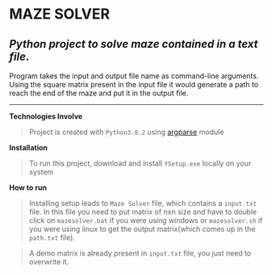 # MAZE SOLVER 

## _Python project to solve maze contained in a text file_.

Program takes the input and output file name as command-line arguments.
Using the square matrix present in the input file it would generate a path to reach the end of the maze and put it in the output file.
***

**Technologies Involve**
>Project is created with `Python3.8.2` using [argparse](https://docs.python.org/3/library/argparse.html) module


**Installation**
> To run this project, download and install `YSetup.exe` locally on your system 

**How to run**
>Installing setup leads to `Maze Solver` file, which contains a `input.txt` file. In this file you need to put matrix of nxn size and have to double click on `mazesolver.bat` if you were using windows or `mazesolver.sh` if you were using linux to get the output matrix(which comes up in the `path.txt` file).

>A demo matrix is already present in `input.txt` file, you just need to overwrite it.
